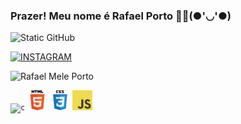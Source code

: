 ### Prazer! Meu nome é Rafael Porto 💪🏽(●'◡'●)

<img src="https://img.shields.io/static/v1?label=Overview&message=DEVRIGBY&color=E50046&style=for-the-badge&logo=GitHub" alt="Static GitHub">

[![INSTAGRAM](https://img.shields.io/badge/Instagram-E4405F?style=for-the-badge&logo=instagram&logoColor=white)](https://www.instagram.com/rm_porto?igsh=MWY2eWE0MmMxdHAyaw%3D%3D&utm_source=qr)

![Rafael Mele Porto](https://github-readme-stats.vercel.app/api?DevRigby=&theme=dark&hide_border=false&include_all_commits=true)

<code><img height="32" src="https://cdn.iconscout.com/icon/free/png-512/c-programming-569564.png" alt="c"/></code>
<code><img height="32" src="https://raw.githubusercontent.com/github/explore/80688e429a7d4ef2fca1e82350fe8e3517d3494d/topics/html/html.png" alt="HTML5"/></code>
<code><img height="32" src="https://raw.githubusercontent.com/github/explore/80688e429a7d4ef2fca1e82350fe8e3517d3494d/topics/css/css.png" alt="CSS"/></code>
<code><img height="32" src="https://raw.githubusercontent.com/github/explore/80688e429a7d4ef2fca1e82350fe8e3517d3494d/topics/javascript/javascript.png" alt="Javascript"/></code>

